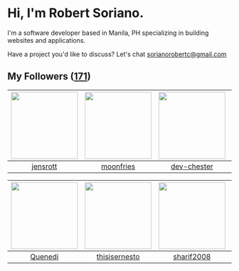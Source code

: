# Hi, I'm Robert Soriano.
I'm a software developer based in Manila, PH specializing in building websites and applications.

Have a project you'd like to discuss?
Let's chat <a href="mailto:=sorianorobertc@gmail.com?Subject=Hello" target="_top">sorianorobertc@gmail.com</a>

## My Followers ([171](https://github.com/sorxrob?tab=followers))

| <img src="https://avatars0.githubusercontent.com/u/26483650?v=4" width="150" height="150" /> | <img src="https://avatars3.githubusercontent.com/u/22251753?v=4" width="150" height="150" /> | <img src="https://avatars1.githubusercontent.com/u/54052060?v=4" width="150" height="150" /> | <img src="https://avatars1.githubusercontent.com/u/15168293?v=4" width="150" height="150" /> |
| :------------------------------------------------------------------------------------------: | :------------------------------------------------------------------------------------------: | :------------------------------------------------------------------------------------------: | :------------------------------------------------------------------------------------------: |
|                            [jensrott](https://github.com/jensrott)                           |                           [moonfries](https://github.com/moonfries)                          |                         [dev-chester](https://github.com/dev-chester)                        |                            [ShahAman](https://github.com/ShahAman)                           |

| <img src="https://avatars2.githubusercontent.com/u/40898341?v=4" width="150" height="150" /> | <img src="https://avatars2.githubusercontent.com/u/55156145?v=4" width="150" height="150" /> | <img src="https://avatars2.githubusercontent.com/u/4447452?v=4" width="150" height="150" /> | <img src="https://avatars1.githubusercontent.com/u/13888326?v=4" width="150" height="150" /> |
| :------------------------------------------------------------------------------------------: | :------------------------------------------------------------------------------------------: | :-----------------------------------------------------------------------------------------: | :------------------------------------------------------------------------------------------: |
|                             [Quenedi](https://github.com/Quenedi)                            |                       [thisisernesto](https://github.com/thisisernesto)                      |                         [sharif2008](https://github.com/sharif2008)                         |                               [Yuweh](https://github.com/Yuweh)                              |